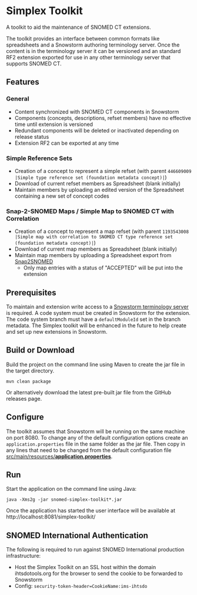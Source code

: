 # Simplex Toolkit
A toolkit to aid the maintenance of SNOMED CT extensions. 

The toolkit provides an interface between common formats like spreadsheets and a Snowstorm authoring terminology server. 
Once the content is in the terminology server it can be versioned and an standard RF2 extension exported for use in any other terminology server that supports SNOMED CT. 

## Features
### General
  - Content synchronized with SNOMED CT components in Snowstorm
  - Components (concepts, descriptions, refset members) have no effective time until extension is versioned
  - Redundant components will be deleted or inactivated depending on release status
  - Extension RF2 can be exported at any time 
### Simple Reference Sets
  - Creation of a concept to represent a simple refset (with parent `446609009 |Simple type reference set (foundation metadata concept)|`)
  - Download of current refset members as Spreadsheet (blank initially)
  - Maintain members by uploading an edited version of the Spreadsheet containing a new set of concept codes
### Snap-2-SNOMED Maps / Simple Map to SNOMED CT with Correlation
  - Creation of a concept to represent a map refset (with parent `1193543008 |Simple map with correlation to SNOMED CT type reference set (foundation metadata concept)|`)
  - Download of current map members as Spreadsheet (blank initially)
  - Maintain map members by uploading a Spreadsheet export from [Snap2SNOMED](https://snap.snomedtools.org/)
    - Only map entries with a status of "ACCEPTED" will be put into the extension

## Prerequisites
To maintain and extension write access to a [Snowstorm terminology server](https://github.com/IHTSDO/snowstorm) is required.
A code system must be created in Snowstorm for the extension. The code system branch must have a `defaultModuleId` set in the branch metadata.
The Simplex toolkit will be enhanced in the future to help create and set up new extensions in Snowstorm.

## Build or Download
Build the project on the command line using Maven to create the jar file in the target directory.
```
mvn clean package
```
Or alternatively download the latest pre-built jar file from the GitHub releases page.

## Configure
The toolkit assumes that Snowstorm will be running on the same machine on port 8080. To change any of the default configuration options create an `application.properties` file in 
the same folder as the jar file. Then copy in any lines that need to be changed from the default configuration file 
[src/main/resources/**application.properties**](/src/main/resources/application.properties).  

## Run
Start the application on the command line using Java:
```
java -Xms2g -jar snomed-simplex-toolkit*.jar
```
Once the application has started the user interface will be available at http://localhost:8081/simplex-toolkit/

## SNOMED International Authentication
The following is required to run against SNOMED International production infrastructure:
- Host the Simplex Toolkit on an SSL host within the domain ihtsdotools.org for the browser to send the cookie to be forwarded to Snowstorm
- Config: `security-token-header=CookieName:ims-ihtsdo`
